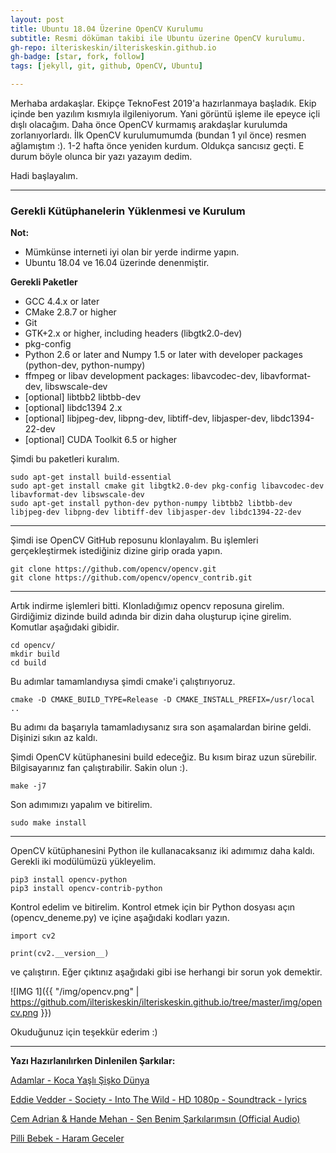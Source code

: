 ```yaml
---
layout: post
title: Ubuntu 18.04 Üzerine OpenCV Kurulumu
subtitle: Resmi döküman takibi ile Ubuntu üzerine OpenCV kurulumu. 
gh-repo: ilteriskeskin/ilteriskeskin.github.io
gh-badge: [star, fork, follow]
tags: [jekyll, git, github, OpenCV, Ubuntu]

---
```


Merhaba ardakaşlar. Ekipçe TeknoFest 2019'a hazırlanmaya başladık. Ekip içinde ben yazılım kısmıyla ilgileniyorum.
Yani görüntü işleme ile epeyce içli dışlı olacağım. Daha önce OpenCV kurmamış arakdaşlar kurulumda zorlanıyorlardı. İlk 
OpenCV kurulumumumda (bundan 1 yıl önce) resmen ağlamıştım :). 1-2 hafta önce yeniden kurdum. Oldukça sancısız geçti. E 
durum böyle olunca bir yazı yazayım dedim.

Hadi başlayalım.

---------------------------------------

### Gerekli Kütüphanelerin Yüklenmesi ve Kurulum

**Not:**

* Mümkünse interneti iyi olan bir yerde indirme yapın.
* Ubuntu 18.04 ve 16.04 üzerinde denenmiştir.

**Gerekli Paketler**

* GCC 4.4.x or later
* CMake 2.8.7 or higher
* Git
* GTK+2.x or higher, including headers (libgtk2.0-dev)
* pkg-config
* Python 2.6 or later and Numpy 1.5 or later with developer packages (python-dev, python-numpy)
* ffmpeg or libav development packages: libavcodec-dev, libavformat-dev, libswscale-dev
* [optional] libtbb2 libtbb-dev
* [optional] libdc1394 2.x
* [optional] libjpeg-dev, libpng-dev, libtiff-dev, libjasper-dev, libdc1394-22-dev
* [optional] CUDA Toolkit 6.5 or higher

Şimdi bu paketleri kuralım.

```
sudo apt-get install build-essential
sudo apt-get install cmake git libgtk2.0-dev pkg-config libavcodec-dev libavformat-dev libswscale-dev
sudo apt-get install python-dev python-numpy libtbb2 libtbb-dev libjpeg-dev libpng-dev libtiff-dev libjasper-dev libdc1394-22-dev
```

---------------------------------------

Şimdi ise OpenCV GitHub reposunu klonlayalım. Bu işlemleri gerçekleştirmek istediğiniz dizine girip orada yapın.

```
git clone https://github.com/opencv/opencv.git
git clone https://github.com/opencv/opencv_contrib.git
```

---------------------------------------

Artık indirme işlemleri bitti. Klonladığımız opencv reposuna girelim. Girdiğimiz dizinde build adında bir dizin daha
oluşturup içine girelim. Komutlar aşağıdaki gibidir.

```
cd opencv/
mkdir build
cd build
```

Bu adımlar tamamlandıysa şimdi cmake'i çalıştırıyoruz.

```
cmake -D CMAKE_BUILD_TYPE=Release -D CMAKE_INSTALL_PREFIX=/usr/local ..
```

Bu adımı da başarıyla tamamladıysanız sıra son aşamalardan birine geldi. Dişinizi sıkın az kaldı.

Şimdi OpenCV kütüphanesini build edeceğiz. Bu kısım biraz uzun sürebilir. Bilgisayarınız fan çalıştırabilir. Sakin
olun :).

```
make -j7
```

Son adımımızı yapalım ve bitirelim.

```
sudo make install
```

---------------------------------------

OpenCV kütüphanesini Python ile kullanacaksanız iki adımımız daha kaldı. Gerekli iki modülümüzü yükleyelim.

```
pip3 install opencv-python
pip3 install opencv-contrib-python
```

Kontrol edelim ve bitirelim. Kontrol etmek için bir Python dosyası açın (opencv_deneme.py) ve içine aşağıdaki kodları yazın.

```
import cv2

print(cv2.__version__)
```

ve çalıştırın. Eğer çıktınız aşağıdaki gibi ise herhangi bir sorun yok demektir.

![IMG 1]({{ "/img/opencv.png" | https://github.com/ilteriskeskin/ilteriskeskin.github.io/tree/master/img/opencv.png }})

Okuduğunuz için teşekkür ederim :)

---------------------------------------

**Yazı Hazırlanılırken Dinlenilen Şarkılar:**

[Adamlar - Koca Yaşlı Şişko Dünya](https://www.youtube.com/watch?v=ehanblxZeA4)

[Eddie Vedder - Society - Into The Wild - HD 1080p - Soundtrack - lyrics](https://www.youtube.com/watch?v=cl4cLEToPfc)

[Cem Adrian & Hande Mehan - Sen Benim Şarkılarımsın (Official Audio)](https://www.youtube.com/watch?v=brRnhthvnKs)

[Pilli Bebek - Haram Geceler](https://www.youtube.com/watch?v=a4ddJyBkRVo)
